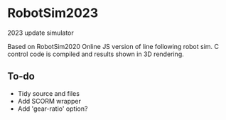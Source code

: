 # RobotSim2023
 2023 update simulator

Based on RobotSim2020
Online JS version of line following robot sim. C control code is compiled and results shown in 3D rendering.

## To-do
- Tidy source and files
- Add SCORM wrapper
- Add 'gear-ratio' option?

